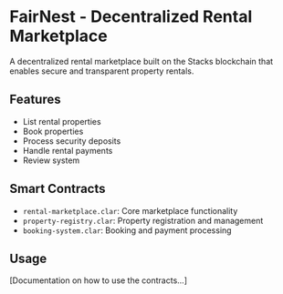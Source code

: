 # FairNest - Decentralized Rental Marketplace

A decentralized rental marketplace built on the Stacks blockchain that enables secure and transparent property rentals.

## Features
- List rental properties
- Book properties
- Process security deposits
- Handle rental payments
- Review system

## Smart Contracts
- `rental-marketplace.clar`: Core marketplace functionality
- `property-registry.clar`: Property registration and management
- `booking-system.clar`: Booking and payment processing

## Usage
[Documentation on how to use the contracts...]
